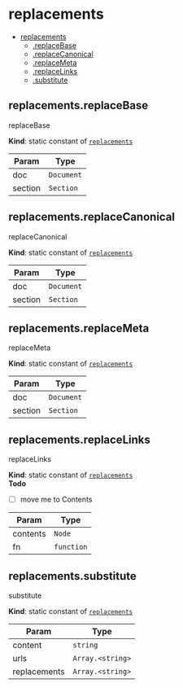 <a name="module_replacements"></a>

# replacements

* [replacements](#module_replacements)
    * [.replaceBase](#module_replacements.replaceBase)
    * [.replaceCanonical](#module_replacements.replaceCanonical)
    * [.replaceMeta](#module_replacements.replaceMeta)
    * [.replaceLinks](#module_replacements.replaceLinks)
    * [.substitute](#module_replacements.substitute)

<a name="module_replacements.replaceBase"></a>

## replacements.replaceBase
replaceBase

**Kind**: static constant of [<code>replacements</code>](#module_replacements)  

| Param | Type |
| --- | --- |
| doc | <code>Document</code> | 
| section | <code>Section</code> | 

<a name="module_replacements.replaceCanonical"></a>

## replacements.replaceCanonical
replaceCanonical

**Kind**: static constant of [<code>replacements</code>](#module_replacements)  

| Param | Type |
| --- | --- |
| doc | <code>Document</code> | 
| section | <code>Section</code> | 

<a name="module_replacements.replaceMeta"></a>

## replacements.replaceMeta
replaceMeta

**Kind**: static constant of [<code>replacements</code>](#module_replacements)  

| Param | Type |
| --- | --- |
| doc | <code>Document</code> | 
| section | <code>Section</code> | 

<a name="module_replacements.replaceLinks"></a>

## replacements.replaceLinks
replaceLinks

**Kind**: static constant of [<code>replacements</code>](#module_replacements)  
**Todo**

- [ ] move me to Contents


| Param | Type |
| --- | --- |
| contents | <code>Node</code> | 
| fn | <code>function</code> | 

<a name="module_replacements.substitute"></a>

## replacements.substitute
substitute

**Kind**: static constant of [<code>replacements</code>](#module_replacements)  

| Param | Type |
| --- | --- |
| content | <code>string</code> | 
| urls | <code>Array.&lt;string&gt;</code> | 
| replacements | <code>Array.&lt;string&gt;</code> | 

